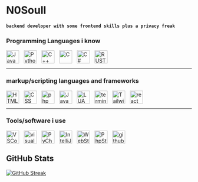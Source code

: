# N0Soull

**`backend developer with some frontend skills plus a privacy freak`**

### Programming Languages i know

<img align="left" alt="Java" width="35px" style="padding-right:10px;" src="https://cdn.jsdelivr.net/gh/devicons/devicon/icons/java/java-original.svg"/>
<img align="left" alt="Python" width="35px" style="padding-right:10px;" src="https://cdn.jsdelivr.net/gh/devicons/devicon/icons/python/python-plain.svg" />
<img align="left" alt="C++" width="35px" style="padding-right:10px;" src="https://cdn.jsdelivr.net/gh/devicons/devicon/icons/cplusplus/cplusplus-line.svg" />
<img align="left" alt="C" width="35px" style="padding-right:10px;" src="https://cdn.jsdelivr.net/gh/devicons/devicon@latest/icons/c/c-line.svg" />
<img align="left" alt="C#" width="35px" style="padding-right:10px;" src="https://cdn.jsdelivr.net/gh/devicons/devicon/icons/csharp/csharp-line.svg" />
<img align="left" alt="RUST" width="35px" style="padding-right:10px;" src="https://cdn.jsdelivr.net/gh/devicons/devicon@latest/icons/rust/rust-original.svg" />

<br/>
<br/>

---

### markup/scripting languages and frameworks

<img align="left" alt="HTML" width="35px" style="padding-right:10px;" src="https://cdn.jsdelivr.net/gh/devicons/devicon/icons/html5/html5-original.svg"/>
<img align="left" alt="CSS" width="35px" style="padding-right:10px;" src="https://cdn.jsdelivr.net/gh/devicons/devicon/icons/css3/css3-original.svg" />
<img align="left" alt="php" width="35px" style="padding-right:10px;" src="https://cdn.jsdelivr.net/gh/devicons/devicon/icons/php/php-original.svg" />
<img align="left" alt="JavaScript" width="35px" style="padding-right:10px;" src="https://cdn.jsdelivr.net/gh/devicons/devicon/icons/javascript/javascript-original.svg"/>
<img align="left" alt="LUA" width="35px" style="padding-right:10px;" src="https://cdn.jsdelivr.net/gh/devicons/devicon@latest/icons/lua/lua-original.svg" />
<img align="left" alt="terminal" width="35px" style="padding-right:10px;" src="https://cdn.jsdelivr.net/gh/devicons/devicon/icons/bash/bash-original.svg" />
<img align="left" alt="Tailwind" width="35px" style="padding-right:10px;" src="https://cdn.jsdelivr.net/gh/devicons/devicon@latest/icons/tailwindcss/tailwindcss-original.svg" />
<img align="left" alt="react" width="35px" style="padding-right:10px;" src="https://cdn.jsdelivr.net/gh/devicons/devicon/icons/react/react-original.svg" />

<br/>
<br/>

---

### Tools/software i use

<img align="left" alt="VSCode" width="35px" style="padding-right:10px;" src="https://upload.wikimedia.org/wikipedia/commons/9/9a/Visual_Studio_Code_1.35_icon.svg" />
<img align="left" alt="visualStudio" width="35px" style="padding-right:10px;" src="https://cdn.jsdelivr.net/gh/devicons/devicon/icons/visualstudio/visualstudio-plain.svg" />
<img align="left" alt="PyCharm" width="35px" style="padding-right:10px;" src="https://upload.wikimedia.org/wikipedia/commons/1/1d/PyCharm_Icon.svg" />
<img align="left" alt="IntelliJ IDEA Ultimate" width="35px" style="padding-right:10px;" src="https://cdn.hackr.io/uploads/posts/attachments/intellij-idea.png" />
<img align="left" alt="WebStorm" width="35px" style="padding-right:10px;" src="https://cdn.hackr.io/uploads/posts/attachments/webstorm.png" />
<img align="left" alt="PhpStorm" width="35px" style="padding-right:10px;" src="https://www.b2x.cz/wp-content/uploads/2021/01/icon-phpstorm-768x768.png" />
<img align="left" alt="github" width="35px" style="padding-right:10px;" src="https://cdn.jsdelivr.net/gh/devicons/devicon@latest/icons/github/github-original-wordmark.svg" />

<br/>
<br/>

## GitHub Stats

[![GitHub Streak](https://streak-stats.demolab.com?user=N0Soull&theme=catppuccin-mocha&hide_border=true)](https://git.io/streak-stats)

<!--
## just a bit about me

- 7+ years of experience as a backend dev and 3+ years as a frontend dev
- I speak English, German and Fluent Russian
- currently located in DE NRW
-->
